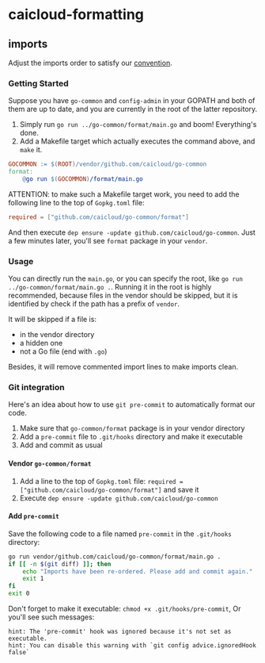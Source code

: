 # caicloud-formatting

## imports

Adjust the imports order to satisfy our [convention](https://github.com/caicloud/engineering/blob/master/guidelines/golang.md#order).

### Getting Started

Suppose you have `go-common` and `config-admin` in your GOPATH and both of them are up to date, and you are currently in the root of the latter repository.

1. Simply run `go run ../go-common/format/main.go` and boom! Everything's done.
2. Add a Makefile target which actually executes the command above, and `make` it.

```makefile
GOCOMMON := $(ROOT)/vendor/github.com/caicloud/go-common
format:
    @go run $(GOCOMMON)/format/main.go
```

ATTENTION: to make such a Makefile target work, you need to add the following line to the top of `Gopkg.toml` file:

```toml
required = ["github.com/caicloud/go-common/format"]
```

And then execute `dep ensure -update github.com/caicloud/go-common`. Just a few minutes later, you'll see `format` package in your `vendor`.

### Usage

You can directly run the `main.go`, or you can specify the root, like `go run ../go-common/format/main.go .`. Running it in the root is highly recommended, because files in the vendor should be skipped, but it is identified by check if the path has a prefix of `vendor`.

It will be skipped if a file is:

* in the vendor directory
* a hidden one
* not a Go file (end with `.go`)

Besides, it will remove commented import lines to make imports clean.

### Git integration

Here's an idea about how to use `git pre-commit` to automatically format our code.

1. Make sure that `go-common/format` package is in your vendor directory
2. Add a `pre-commit` file to `.git/hooks` directory and make it executable
3. Add and commit as usual

#### Vendor `go-common/format`

1. Add a line to the top of `Gopkg.toml` file: `required = ["github.com/caicloud/go-common/format"]` and save it
2. Execute `dep ensure -update github.com/caicloud/go-common`

#### Add `pre-commit`

Save the following code to a file named `pre-commit` in the `.git/hooks` directory:

```sh
go run vendor/github.com/caicloud/go-common/format/main.go .
if [[ -n $(git diff) ]]; then
    echo "Imports have been re-ordered. Please add and commit again."
    exit 1
fi
exit 0
```

Don't forget to make it executable: `chmod +x .git/hooks/pre-commit`, Or you'll see such messages:

```text
hint: The 'pre-commit' hook was ignored because it's not set as executable.
hint: You can disable this warning with `git config advice.ignoredHook false`
```

